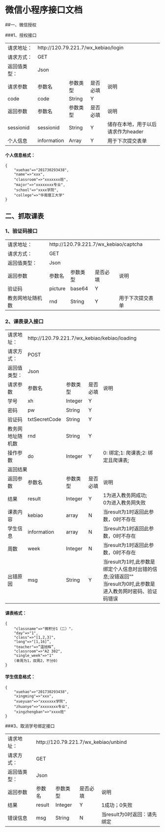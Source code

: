 # 微信小程序接口文档

##一、微信授权

###1、授权接口

<table>
    <tr>
        <td>请求地址：</td>
        <td colspan="4">http://120.79.221.7/wx_kebiao/login</td>
    </tr>
    <tr>
        <td>请求方式：</td>
        <td colspan="4">GET</td>
    </tr>
    <tr>
        <td>返回值类型：</td>
        <td colspan="4">Json</td>
    </tr>
    <tr>
            <td>请求参数</td>
            <td>参数名</td>
            <td>参数类型</td>
            <td>是否必填</td>
            <td>说明</td>
        </tr>
        <tr>
            <td>code</td>
            <td>code</td>
            <td>String</td>
            <td>Y</td>
            <td></td>
        </tr>
    <tr>
        <td>返回参数</td>
        <td>参数名</td>
        <td>参数类型</td>
        <td>是否必填</td>
        <td>说明</td>
    </tr>
    <tr>
        <td>sessionid</td>
        <td>sessionid</td>
        <td>String</td>
        <td>Y</td>
        <td>储存在本地，用于以后请求作为header</td>
    </tr>
    <tr>
        <td>个人信息</td>
        <td>information</td>
        <td>Array</td>
        <td>Y</td>
        <td>用于下次提交表单</td>
    </tr>
</table>

#### 个人信息格式：

    {
        "xuehao"=>"201730293438",
        "name"=>"xxx",
        "classroom"=>"xxxxxxx班",
        "major"=>"xxxxxxxx专业",
        "school"=>"xxxx学院",
        "college"=>"华南理工大学"
    }

## 二、抓取课表

### 1、验证码接口

<table>
    <tr>
        <td>请求地址：</td>
        <td colspan="4">http://120.79.221.7/wx_kebiao/captcha</td>
    </tr>
    <tr>
        <td>请求方式：</td>
        <td colspan="4">GET</td>
    </tr>
    <tr>
        <td>返回值类型：</td>
        <td colspan="4">Json</td>
    </tr>
    <tr>
        <td>返回参数</td>
        <td>参数名</td>
        <td>参数类型</td>
        <td>是否必填</td>
        <td>说明</td>
    </tr>
    <tr>
        <td>验证码</td>
        <td>picture</td>
        <td>base64</td>
        <td>Y</td>
        <td></td>
    </tr>
    <tr>
        <td>教务网地址随机数</td>
        <td>rnd</td>
        <td>String</td>
        <td>Y</td>
        <td>用于下次提交表单</td>
    </tr>
</table>

### 2、课表录入接口

<table>
    <tr>
        <td>请求地址：</td>
        <td colspan="4">http://120.79.221.7/wx_kebiao/kebiao/loading</td>
    </tr>
    <tr>
        <td>请求方式：</td>
        <td colspan="4">POST</td>
    </tr>
    <tr>
        <td>返回值类型：</td>
        <td colspan="4">Json</td>
    </tr>
    <tr>
        <td>请求参数</td>
        <td>参数名</td>
        <td>参数类型</td>
        <td>是否必填</td>
        <td>说明</td>
    </tr>
    <tr>
        <td>学号</td>
        <td>xh</td>
        <td>Integer</td>
        <td>Y</td>
        <td></td>
    </tr>
    <tr>
        <td>密码</td>
        <td>pw</td>
        <td>String</td>
        <td>Y</td>
        <td></td>
    </tr>
    <tr>
        <td>验证码</td>
        <td>txtSecretCode</td>
        <td>String</td>
        <td>Y</td>
        <td></td>
    </tr>
    <tr>
        <td>教务网地址随机数</td>
        <td>rnd</td>
        <td>String</td>
        <td>Y</td>
        <td></td>
    </tr>
    <tr>
        <td>操作参数</td>
        <td>do</td>
        <td>Integer</td>
        <td>Y</td>
        <td>0: 绑定;1: 爬课表;2: 绑定且爬课表;</td>
    </tr>
    <tr>
        <td colspan="5">返回结果</td>
    </tr>
    <tr>
        <td>返回参数</td>
        <td>参数名</td>
        <td>参数类型</td>
        <td>是否必填</td>
        <td>说明</td>
    </tr>
    <tr>
        <td>结果</td>
        <td>result</td>
        <td>Integer</td>
        <td>Y</td>
        <td>1为进入教务网成功;<br>0为进入教务网失败</td>
    </tr>
    <tr>
        <td>课表内容</td>
        <td>kebiao</td>
        <td>array</td>
        <td>N</td>
        <td>当result为1时返回此参数，0时不存在</td>
    </tr>
    <tr>
        <td>学生信息</td>
        <td>information</td>
        <td>array</td>
        <td>N</td>
        <td>当result为1时返回此参数，0时不存在</td>
    </tr>
    <tr>
        <td>周数</td>
        <td>week</td>
        <td>Integer</td>
        <td>N</td>
        <td>当result为1时返回此参数，0时不存在</td>
    </tr>
    <tr>
        <td>出错原因</td>
        <td>msg</td>
        <td>String</td>
        <td>Y</td>
        <td>当result为1时,此参数是绑定个人信息时出错的信息;没错返回""<br>当result为0时,此参数是进入教务网时密码、验证码错误</td>
    </tr>
</table>

#### 课表格式：

    {
        "classname"=>"微积分1（二）"，
        "day"=>"1",
        "class"=>"[1,2,3]",
        "long"=>"[1,16]”,
        "teacher"=>”温旭辉”,
        "classroom"=>"A2 302",
        "single_week"=>"1"
        (单周为1，双周2，不分0)
    }

#### 学生信息格式：

    {
        "xuehao"=>"201730293438",
        "xingming"=>"xxx",
        "xueyuan"=>"xxxxxxx学院",
        "zhuanye"=>"xxxxxxxx专业",
        "xingzhengban"=>"xxxx班"
    }
    
###3、取消学号绑定接口

<table>
    <tr>
        <td>请求地址：</td>
        <td colspan="4">http://120.79.221.7/wx_kebiao/unbind</td>
    </tr>
    <tr>
        <td>请求方式：</td>
        <td colspan="4">GET</td>
    </tr>
    <tr>
        <td>返回值类型：</td>
        <td colspan="4">Json</td>
    </tr>
    <tr>
        <td>返回参数</td>
        <td>参数名</td>
        <td>参数类型</td>
        <td>是否必填</td>
        <td>说明</td>
    </tr>
    <tr>
        <td>结果</td>
        <td>result</td>
        <td>Integer</td>
        <td>Y</td>
        <td>1成功；0失败</td>
    </tr>
    <tr>
        <td>错误信息</td>
        <td>msg</td>
        <td>String</td>
        <td>N</td>
        <td>当result为0时返回：请先绑定</td>
    </tr>
</table>

